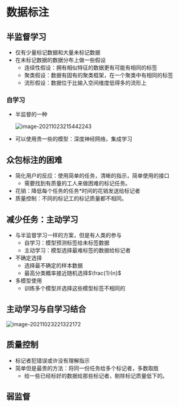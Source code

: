 # 数据标注

## 半监督学习

+ 仅有少量标记数据和大量未标记数据
+ 在未标记数据的数据分布上做一些假设
  + 连续性假设：拥有相似特征的数据更有可能有相同的标签
  + 聚类假设：数据有固有的聚类框架，在一个聚类中有相同的标签
  + 流形假设：数据位于比输入空间维度低得多的流形上

### 自学习

+ 半监督的一种

  ![image-20211023215442243](https://gitee.com/sun-kaiwei/tukuyan/raw/master/202110232154625.png)

+ 可以使用贵一些的模型：深度神经网络，集成学习

## 众包标注的困难

+ 简化用户的反应：使用简单的任务，清晰的指示，简单使用的接口
  + 需要找到有质量的工人来做困难的标记任务。
+ 花销：降低每个任务的任务*时间的花销发送给标记者
+ 质量控制：不同的标记工的标记质量都不相同。

## 减少任务：主动学习

+ 与半监督学习一样的方案，但是有人类的参与
  + 自学习：模型预测标签给未标签数据
  + 主动学习：模型选择最难标签的数据给标记者
+ 不确定选择
  + 选择最不确定的样本数据
  + 最高分类概率接近随机选择$\frac{1}{n}$
+ 多模型使用
  + 训练多个模型并选择这些模型标签不相同的

## 主动学习与自学习结合

![image-20211023221322172](https://gitee.com/sun-kaiwei/tukuyan/raw/master/202110232213217.png)

## 质量控制

+ 标记者犯错误或许没有理解指示
+ 简单但是最贵的方法：将同一份任务给多个标记者，多数取胜
  + 给一些已经标好的数据给那些标记者，剔除标记质量低下的。

## 弱监督

